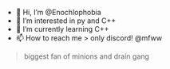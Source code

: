 - 👋 Hi, I’m @Enochlophobia
- 👀 I’m interested in py and C++
- 🌱 I’m currently learning C++
- 📫 How to reach me > only discord! @mfww



> biggest fan of minions and drain gang







  

<!---
Enochlophobia/Enochlophobia is a ✨ special ✨ repository because its `README.md` (this file) appears on your GitHub profile.
You can click the Preview link to take a look at your changes.
--->

